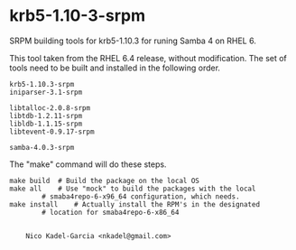 krb5-1.10-3-srpm
================

SRPM building tools for krb5-1.10.3 for runing Samba 4 on RHEL 6.

This tool taken from the RHEL 6.4 release, without modification.
The set of tools need to be built and installed in the following order.

	krb5-1.10.3-srpm
	iniparser-3.1-srpm

	libtalloc-2.0.8-srpm
	libtdb-1.2.11-srpm
	libldb-1.1.15-srpm
	libtevent-0.9.17-srpm

	samba-4.0.3-srpm

The "make" command will do these steps.

	make build	# Build the package on the local OS
	make all	# Use "mock" to build the packages with the local
			# smaba4repo-6-x96_64 configuration, which needs.
	make install	# Actually install the RPM's in the designated
			# location for smaba4repo-6-x86_64


		Nico Kadel-Garcia <nkadel@gmail.com>